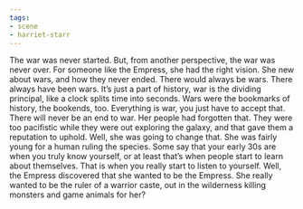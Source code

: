 ```yaml
---
tags:
- scene
- harriet-starr
---
```


The war was never started. But, from another perspective, the war was
never over. For someone like the Empress, she had the right vision. She
new about wars, and how they never ended. There would always be wars.
There always have been wars. It’s just a part of history, war is the
dividing principal, like a clock splits time into seconds. Wars were the
bookmarks of history, the bookends, too. Everything is war, you just
have to accept that. There will never be an end to war. Her people had
forgotten that. They were too pacifistic while they were out exploring
the galaxy, and that gave them a reputation to uphold. Well, she was
going to change that. She was fairly young for a human ruling the
species. Some say that your early 30s are when you truly know yourself,
or at least that’s when people start to learn about themselves. That is
when you really start to listen to yourself. Well, the Empress
discovered that she wanted to be the Empress. She really wanted to be
the ruler of a warrior caste, out in the wilderness killing monsters and
game animals for her?

